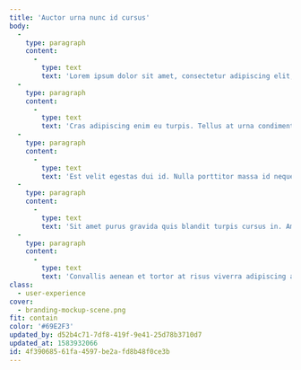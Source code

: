 ```yaml
---
title: 'Auctor urna nunc id cursus'
body:
  -
    type: paragraph
    content:
      -
        type: text
        text: 'Lorem ipsum dolor sit amet, consectetur adipiscing elit, sed do eiusmod tempor incididunt ut labore et dolore magna aliqua. Egestas quis ipsum suspendisse ultrices gravida. Elementum sagittis vitae et leo duis ut diam quam. Auctor urna nunc id cursus. Penatibus et magnis dis parturient montes nascetur. Tempor orci eu lobortis elementum. Pretium aenean pharetra magna ac. Augue interdum velit euismod in pellentesque massa placerat duis ultricies. Sagittis orci a scelerisque purus. Sem nulla pharetra diam sit amet nisl suscipit adipiscing. Metus vulputate eu scelerisque felis imperdiet proin. Sagittis purus sit amet volutpat consequat mauris nunc congue nisi. Ac turpis egestas sed tempus. Porttitor rhoncus dolor purus non enim praesent. Non pulvinar neque laoreet suspendisse interdum consectetur. Ultricies integer quis auctor elit sed vulputate mi sit amet. Enim neque volutpat ac tincidunt vitae. Justo nec ultrices dui sapien eget mi proin.'
  -
    type: paragraph
    content:
      -
        type: text
        text: 'Cras adipiscing enim eu turpis. Tellus at urna condimentum mattis pellentesque id. Vulputate eu scelerisque felis imperdiet proin fermentum leo vel orci. Sem integer vitae justo eget magna fermentum. Lorem sed risus ultricies tristique nulla aliquet enim. In massa tempor nec feugiat nisl pretium fusce id velit. Dui accumsan sit amet nulla facilisi. Tincidunt nunc pulvinar sapien et ligula ullamcorper malesuada. Pellentesque sit amet porttitor eget dolor morbi. Nullam non nisi est sit amet facilisis. Commodo quis imperdiet massa tincidunt. Pulvinar sapien et ligula ullamcorper malesuada proin libero nunc consequat. Lectus sit amet est placerat in egestas. Vitae semper quis lectus nulla at volutpat diam ut. Aliquet nibh praesent tristique magna sit amet purus gravida. Consectetur lorem donec massa sapien faucibus et. Vel quam elementum pulvinar etiam non quam lacus suspendisse faucibus. A diam maecenas sed enim.'
  -
    type: paragraph
    content:
      -
        type: text
        text: 'Est velit egestas dui id. Nulla porttitor massa id neque aliquam. Nisi quis eleifend quam adipiscing vitae proin sagittis nisl rhoncus. Nunc mi ipsum faucibus vitae aliquet nec ullamcorper sit. Sit amet commodo nulla facilisi. Eu nisl nunc mi ipsum faucibus vitae aliquet nec. Massa sed elementum tempus egestas sed sed risus pretium quam. Tortor vitae purus faucibus ornare suspendisse sed nisi. Metus vulputate eu scelerisque felis imperdiet proin fermentum. Ut tellus elementum sagittis vitae et leo. At tellus at urna condimentum mattis pellentesque id nibh. Posuere sollicitudin aliquam ultrices sagittis. Ullamcorper eget nulla facilisi etiam. Faucibus vitae aliquet nec ullamcorper sit amet risus nullam eget. Senectus et netus et malesuada fames ac turpis.'
  -
    type: paragraph
    content:
      -
        type: text
        text: 'Sit amet purus gravida quis blandit turpis cursus in. Amet massa vitae tortor condimentum lacinia. In est ante in nibh mauris cursus mattis. Semper risus in hendrerit gravida rutrum. Integer vitae justo eget magna fermentum iaculis eu non diam. Facilisi cras fermentum odio eu feugiat pretium. Viverra vitae congue eu consequat ac felis donec et. At urna condimentum mattis pellentesque id nibh tortor id. Tincidunt nunc pulvinar sapien et ligula. Scelerisque mauris pellentesque pulvinar pellentesque habitant morbi tristique. Vulputate ut pharetra sit amet aliquam id diam maecenas ultricies. Dui accumsan sit amet nulla facilisi morbi. Sodales ut etiam sit amet nisl purus in mollis nunc.'
  -
    type: paragraph
    content:
      -
        type: text
        text: 'Convallis aenean et tortor at risus viverra adipiscing at in. Eget nullam non nisi est. Enim tortor at auctor urna nunc id cursus metus aliquam. Eget dolor morbi non arcu risus quis. Penatibus et magnis dis parturient. Massa id neque aliquam vestibulum. Id neque aliquam vestibulum morbi blandit cursus risus. Leo a diam sollicitudin tempor id eu nisl nunc mi. Lectus nulla at volutpat diam ut venenatis tellus. Nam at lectus urna duis convallis convallis. Auctor eu augue ut lectus arcu bibendum at varius. Tellus pellentesque eu tincidunt tortor aliquam nulla facilisi cras. Elementum curabitur vitae nunc sed velit dignissim sodales ut.'
class:
  - user-experience
cover:
  - branding-mockup-scene.png
fit: contain
color: '#69E2F3'
updated_by: d52b4c71-7df8-419f-9e41-25d78b3710d7
updated_at: 1583932066
id: 4f390685-61fa-4597-be2a-fd8b48f0ce3b
---
```

